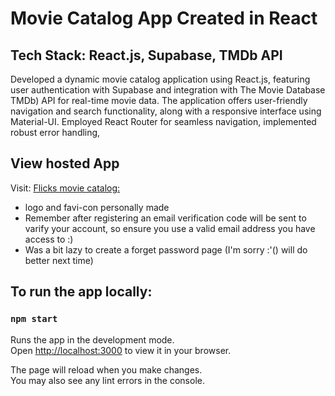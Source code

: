 # Movie Catalog App Created in React

## Tech Stack: React.js, Supabase, TMDb API
Developed a dynamic movie catalog application using React.js, featuring user authentication with Supabase and integration with The Movie Database TMDb) API for real-time movie data.
The application offers user-friendly navigation and search functionality, along with a responsive interface using Material-UI.
Employed React Router for seamless navigation, implemented robust error handling, 

## View hosted App

Visit: [Flicks movie catalog:](https://shaun-adams.github.io/movie-catalog-app/#)
- logo and favi-con personally made
- Remember after registering an email verification code will be sent to varify your account, so ensure you use a valid email address you have access to :)
- Was a bit lazy to create a forget password page (I'm sorry :'() will do better next time)

  
## To run the app locally:
### `npm start`

Runs the app in the development mode.\
Open [http://localhost:3000](http://localhost:3000) to view it in your browser.

The page will reload when you make changes.\
You may also see any lint errors in the console.
